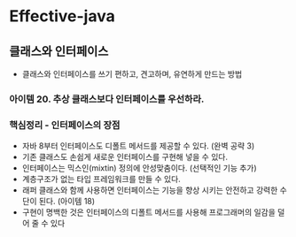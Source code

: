 # Effective-java
## 클래스와 인터페이스
* 클래스와 인터페이스를 쓰기 편하고, 견고하며, 유연하게 만드는 방법

### 아이템 20. 추상 클래스보다 인터페이스를 우선하라.

### 핵심정리 - 인터페이스의 장점
* 자바 8부터 인터페이스도 디폴트 메서드를 제공할 수 있다. (완벽 공략 3)
* 기존 클래스도 손쉽게 새로운 인터페이스를 구현해 넣을 수 있다.
* 인터페이스는 믹스인(mixtin) 정의에 안성맞춤이다. (선택적인 기능 추가)
* 계층구조가 없는 타입 프레임워크를 만들 수 있다.
* 래퍼 클래스와 함께 사용하면 인터페이스는 기능을 향상 시키는 안전하고 강력한 수단이 된다. (아이템 18)
* 구현이 명백한 것은 인터페이스의 디폴트 메서드를 사용해 프로그래머의 일감을
덜어 줄 수 있다